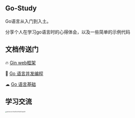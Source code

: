 ## Go-Study

Go语言从入门到入土。

分享个人在学习go语言时的心得体会，以及一些简单的示例代码

## 文档传送门

🔥 [Gin web框架](https://github.com/gin-gonic/gin)

💎 [Go 语言并发编程](main/02-Gorountine/)

☁ [Go 语言基础](main/01-goBasic/)


## 学习交流

<img src="https://xingqiu-tuchuang-1256524210.cos.ap-shanghai.myqcloud.com/886/a5e7bc02c750d107a7f9d7b11afe4f0.jpg" alt="a5e7bc02c750d107a7f9d7b11afe4f0" style="zoom: 25%;" />
